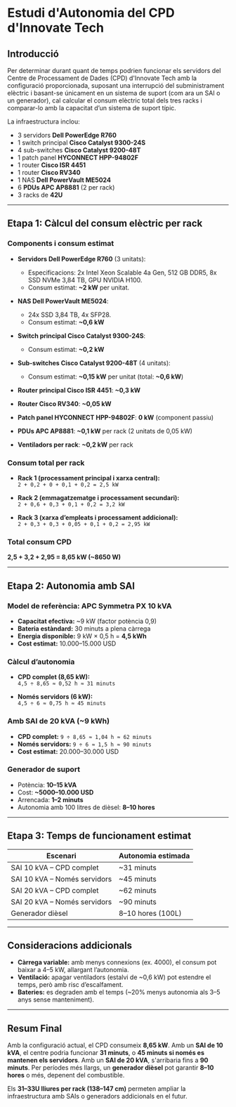 # Estudi d'Autonomia del CPD d'Innovate Tech

## Introducció

Per determinar durant quant de temps podrien funcionar els servidors del Centre de Processament de Dades (CPD) d'Innovate Tech amb la configuració proporcionada, suposant una interrupció del subministrament elèctric i basant-se únicament en un sistema de suport (com ara un SAI o un generador), cal calcular el consum elèctric total dels tres racks i comparar-lo amb la capacitat d’un sistema de suport típic.

La infraestructura inclou:
- 3 servidors **Dell PowerEdge R760**
- 1 switch principal **Cisco Catalyst 9300-24S**
- 4 sub-switches **Cisco Catalyst 9200-48T**
- 1 patch panel **HYCONNECT HPP-94802F**
- 1 router **Cisco ISR 4451**
- 1 router **Cisco RV340**
- 1 NAS **Dell PowerVault ME5024**
- 6 **PDUs APC AP8881** (2 per rack)
- 3 racks de **42U**

---

## Etapa 1: Càlcul del consum elèctric per rack

### Components i consum estimat

- **Servidors Dell PowerEdge R760** (3 unitats):
  - Especificacions: 2x Intel Xeon Scalable 4a Gen, 512 GB DDR5, 8x SSD NVMe 3,84 TB, GPU NVIDIA H100.
  - Consum estimat: **~2 kW** per unitat.

- **NAS Dell PowerVault ME5024**:
  - 24x SSD 3,84 TB, 4x SFP28.
  - Consum estimat: **~0,6 kW**

- **Switch principal Cisco Catalyst 9300-24S**:
  - Consum estimat: **~0,2 kW**

- **Sub-switches Cisco Catalyst 9200-48T** (4 unitats):
  - Consum estimat: **~0,15 kW** per unitat (total: **~0,6 kW**)

- **Router principal Cisco ISR 4451**: **~0,3 kW**

- **Router Cisco RV340**: **~0,05 kW**

- **Patch panel HYCONNECT HPP-94802F**: **0 kW** (component passiu)

- **PDUs APC AP8881**: **~0,1 kW** per rack (2 unitats de 0,05 kW)

- **Ventiladors per rack**: **~0,2 kW** per rack

### Consum total per rack

- **Rack 1 (processament principal i xarxa central):**  
  `2 + 0,2 + 0 + 0,1 + 0,2 = 2,5 kW`

- **Rack 2 (emmagatzematge i processament secundari):**  
  `2 + 0,6 + 0,3 + 0,1 + 0,2 = 3,2 kW`

- **Rack 3 (xarxa d’empleats i processament addicional):**  
  `2 + 0,3 + 0,3 + 0,05 + 0,1 + 0,2 = 2,95 kW`

### Total consum CPD

**2,5 + 3,2 + 2,95 = 8,65 kW (~8650 W)**

---

## Etapa 2: Autonomia amb SAI

### Model de referència: APC Symmetra PX 10 kVA
- **Capacitat efectiva:** ~9 kW (factor potència 0,9)
- **Bateria estàndard:** 30 minuts a plena càrrega
- **Energia disponible:** 9 kW × 0,5 h = **4,5 kWh**
- **Cost estimat:** 10.000–15.000 USD

### Càlcul d’autonomia

- **CPD complet (8,65 kW):**  
  `4,5 ÷ 8,65 ≈ 0,52 h ≈ 31 minuts`

- **Només servidors (6 kW):**  
  `4,5 ÷ 6 ≈ 0,75 h ≈ 45 minuts`

### Amb SAI de 20 kVA (~9 kWh)

- **CPD complet:** `9 ÷ 8,65 ≈ 1,04 h ≈ 62 minuts`
- **Només servidors:** `9 ÷ 6 ≈ 1,5 h ≈ 90 minuts`
- **Cost estimat:** 20.000–30.000 USD

### Generador de suport

- Potència: **10–15 kVA**
- Cost: **~5000–10.000 USD**
- Arrencada: **1–2 minuts**
- Autonomia amb 100 litres de dièsel: **8–10 hores**

---

## Etapa 3: Temps de funcionament estimat

| Escenari                     | Autonomia estimada |
|-----------------------------|---------------------|
| SAI 10 kVA – CPD complet     | ~31 minuts          |
| SAI 10 kVA – Només servidors | ~45 minuts          |
| SAI 20 kVA – CPD complet     | ~62 minuts          |
| SAI 20 kVA – Només servidors | ~90 minuts          |
| Generador dièsel            | 8–10 hores (100L)   |

---

## Consideracions addicionals

- **Càrrega variable:** amb menys connexions (ex. 4000), el consum pot baixar a 4–5 kW, allargant l’autonomia.
- **Ventilació:** apagar ventiladors (estalvi de ~0,6 kW) pot estendre el temps, però amb risc d’escalfament.
- **Bateries:** es degraden amb el temps (~20% menys autonomia als 3–5 anys sense manteniment).

---

## Resum Final

Amb la configuració actual, el CPD consumeix **8,65 kW**. Amb un **SAI de 10 kVA**, el centre podria funcionar **31 minuts**, o **45 minuts si només es mantenen els servidors**. Amb un **SAI de 20 kVA**, s'arribaria fins a **90 minuts**. Per períodes més llargs, un **generador dièsel** pot garantir **8–10 hores** o més, depenent del combustible.

Els **31–33U lliures per rack (138–147 cm)** permeten ampliar la infraestructura amb SAIs o generadors addicionals en el futur.
